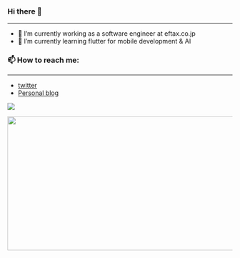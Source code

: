 ### Hi there 👋
***
- 🔭 I’m currently working as a software engineer at eftax.co.jp
- 🌱 I’m currently learning flutter for mobile development & AI

### 📫 How to reach me:
***
  - [twitter](https://twitter.com/muh_muflih)
  - [Personal blog](https://mmuflih.com)

![](https://komarev.com/ghpvc/?username=mmuflih55&color=blue)

<img
  src="https://render.gitanimals.org/farms/mmuflih55"
  width="600"
  height="300"
/>

